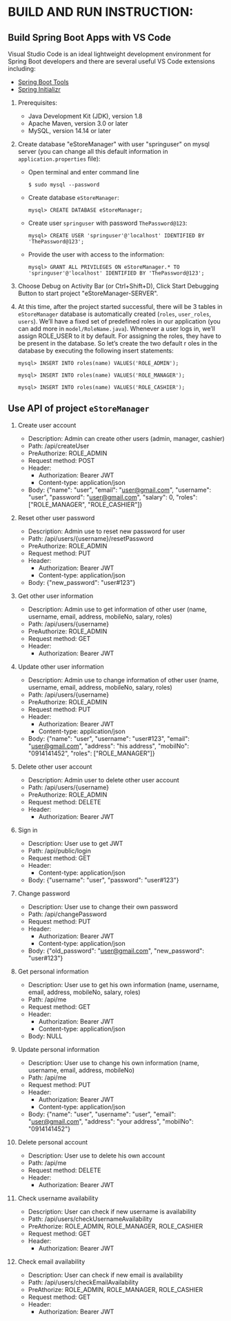 # BUILD AND RUN INSTRUCTION:

## Build Spring Boot Apps with VS Code
Visual Studio Code is an ideal lightweight development environment for Spring Boot developers and there are several useful VS Code extensions including:
* [Spring Boot Tools](https://marketplace.visualstudio.com/items?itemName=Pivotal.vscode-spring-boot)
*  [Spring Initializr](https://marketplace.visualstudio.com/items?itemName=vscjava.vscode-spring-initializr)

1. Prerequisites:
    * Java Development Kit (JDK), version 1.8
    * Apache Maven, version 3.0 or later
    * MySQL, version 14.14 or later
2. Create database "eStoreManager" with user "springuser" on mysql server (you can change all this default information in `application.properties` file):
    * Open terminal and enter command line

        ```
        $ sudo mysql --password
        ```

    * Create database `eStoreManager`:
  
        ```
        mysql> CREATE DATABASE eStoreManager;
        ```

    * Create user `springuser` with password `ThePassword@123`:
  
        ```
        mysql> CREATE USER 'springuser'@'localhost' IDENTIFIED BY 'ThePassword@123';
        ```

    * Provide the user with access to the information:
  
        ```
        mysql> GRANT ALL PRIVILEGES ON eStoreManager.* TO 'springuser'@'localhost' IDENTIFIED BY 'ThePassword@123';
        ```
    
3. Choose Debug on Activity Bar (or Ctrl+Shift+D), Click Start Debugging Button to start project "eStoreManager-SERVER".
4. At this time, after the project started successful, there will be 3 tables in `eStoreManager` database is automatically created (`roles`, `user_roles`, `users`). We’ll have a fixed set of predefined roles in our application (you can add more in `model/RoleName.java`). Whenever a user logs in, we’ll assign ROLE_USER to it by default. For assigning the roles, they have to be present in the database. So let’s create the two default r   oles in the database by executing the following insert statements:

    ```
    mysql> INSERT INTO roles(name) VALUES('ROLE_ADMIN');

    mysql> INSERT INTO roles(name) VALUES('ROLE_MANAGER');
     
    mysql> INSERT INTO roles(name) VALUES('ROLE_CASHIER');
    ```


## Use API of project `eStoreManager`

<!-- ONLY FOR ADMIN ROLE -->
1. Create user account
   
    * Description: Admin can create other users (admin, manager, cashier)
    * Path: /api/createUser
    * PreAuthorize: ROLE_ADMIN
    * Request method: POST
    * Header:
        * Authorization: Bearer JWT
        * Content-type: application/json
    * Body: {"name": "user", "email": "user@gmail.com", "username": "user", "password": "user@gmail.com", "salary": 0, "roles": ["ROLE_MANAGER", "ROLE_CASHIER"]}

2. Reset other user password

    * Description: Admin use to reset new password for user
    * Path: /api/users/{username}/resetPassword
    * PreAuthorize: ROLE_ADMIN
    * Request method: PUT
    * Header:
        *  Authorization: Bearer JWT
        *  Content-type: application/json
    * Body: {"new_password": "user#123"}

  
3. Get other user information

    * Description: Admin use to get information of other user (name, username, email, address, mobileNo, salary, roles)
    * Path: /api/users/{username}
    * PreAuthorize: ROLE_ADMIN
    * Request method: GET
    * Header:
        *  Authorization: Bearer JWT

4. Update other user information

    * Description: Admin use to change information of other user (name, username, email, address, mobileNo, salary, roles)
    * Path: /api/users/{username}
    * PreAuthorize: ROLE_ADMIN
    * Request method: PUT
    * Header:
        *  Authorization: Bearer JWT
        *  Content-type: application/json
    * Body: {"name": "user", "username": "user#123", "email": "user@gmail.com", "address": "his address", "mobilNo": "0914141452", "roles": ["ROLE_MANAGER"]}

5. Delete other user account
   
    * Description: Admin user to delete other user account
    * Path: /api/users/{username}
    * PreAuthorize: ROLE_ADMIN
    * Request method: DELETE
    * Header:
        *  Authorization: Bearer JWT

<!-- FOR ALL THE ROLE -->
6. Sign in

    * Description: User use to get JWT
    * Path: /api/public/login
    * Request method: GET
    * Header:
        *  Content-type: application/json
    * Body: {"username": "user", "password": "user#123"}

7. Change password

    * Description: User use to change their own password
    * Path: /api/changePassword
    * Request method: PUT
    * Header:
        *  Authorization: Bearer JWT
        *  Content-type: application/json
    * Body: {"old_password": "user@gmail.com", "new_password": "user#123"}

8.  Get personal information
   
    * Description: User use to get his own information (name, username, email, address, mobileNo, salary, roles)
    * Path: /api/me
    * Request method: GET
    * Header:
        *  Authorization: Bearer JWT
        *  Content-type: application/json
    * Body: NULL
  
9. Update personal information

    * Description: User use to change his own information (name, username, email, address, mobileNo)
    * Path: /api/me
    * Request method: PUT
    * Header:
        *  Authorization: Bearer JWT
        *  Content-type: application/json
    * Body: {"name": "user", "username": "user", "email": "user@gmail.com", "address": "your address", "mobilNo": "0914141452"}

10. Delete personal account

    * Description: User use to delete his own account
    * Path: /api/me
    * Request method: DELETE
    * Header:
        *  Authorization: Bearer JWT

11. Check username availability
   
    * Description: User can check if new username is availability
    * Path: /api/users/checkUsernameAvailability
    * PreAthorize: ROLE_ADMIN, ROLE_MANAGER, ROLE_CASHIER
    * Request method: GET
    * Header:
        *  Authorization: Bearer JWT

12. Check email availability
    
    * Description: User can check if new email is availability
    * Path: /api/users/checkEmailAvailability
    * PreAthorize: ROLE_ADMIN, ROLE_MANAGER, ROLE_CASHIER
    * Request method: GET
    * Header:
        *  Authorization: Bearer JWT
